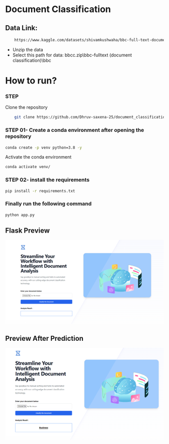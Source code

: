 # Document Classification 

## Data Link:

```bash
    https://www.kaggle.com/datasets/shivamkushwaha/bbc-full-text-document-classification/data
```
- Unzip the data
- Select this path for data: bbcc.zip\bbc-fulltext (document classification)\bbc

# How to run?

### STEP
Clone the repository

```bash
    git clone https://github.com/Dhruv-saxena-25/document_classification
```
### STEP 01- Create a conda environment after opening the repository

```bash
conda create -p venv python=3.8 -y
```
Activate the conda environment
```bash
conda activate venv/ 
```

### STEP 02- install the requirements
```bash
pip install -r requirements.txt
```

### Finally run the following command
```bash
python app.py
```

## Flask Preview
![Screenshot](image.png)

## Preview After Prediction
![alt text](image-1.png)